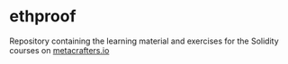 # ethproof
Repository containing the learning material and exercises for the Solidity courses on [metacrafters.io](https://academy.metacrafters.io/courses/solidity)
